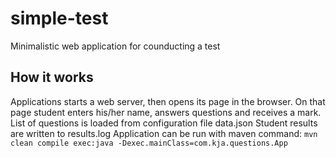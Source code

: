 # simple-test
Minimalistic web application for counducting a test

## How it works
Applications starts a web server, then opens its page in the browser. On that page student enters his/her name, answers questions and receives a mark.
List of questions is loaded from configuration file data.json
Student results are written to results.log
Application can be run with maven command:
`mvn clean compile exec:java -Dexec.mainClass=com.kja.questions.App`
